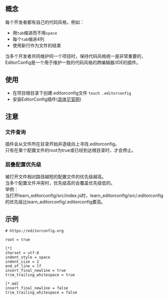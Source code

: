 ## 概念
每个开发者都有自己的代码风格，例如：
* 用`tab`缩进而不用`space`
* 每个`tab`缩进4列
* 使用新行作为文件的结束

当多个开发者共同维护同一个项目时，保持代码风格统一是非常重要的，  
EditorConfig是一个用于维护一致的代码风格的跨编辑器/IDE的插件。

## 使用
* 在项目根目录下创建.editorconfig文件 `touch .editorconfig`  
* 安装EditorConfig插件([具体见官网](https://editorconfig.org/#download))

## 注意

### 文件查询
插件会从文件所在目录开始并逐级向上寻找.editorconfig。  
只有在某个配置文件的root为true或已经到达根目录时，才会停止。

### 层叠配置优先级
被打开文件相对路径越短的配置文件的优先级越高。  
当多个配置文件冲突时，优先级高的会覆盖优先级低的。  
举例：  
当打开learn_editorconfig/src/index.js时，learn_editorconfig/src/.editorconfig的优先级比learn_editorconfig/.editorconfig要高。

## 示例
```.editorconfig
# https://editorconfig.org

root = true

[*]
charset = utf-8
indent_style = space
indent_size = 2
end_of_line = lf
insert_final_newline = true
trim_trailing_whitespace = true

[*.md]
insert_final_newline = false
trim_trailing_whitespace = false
```
